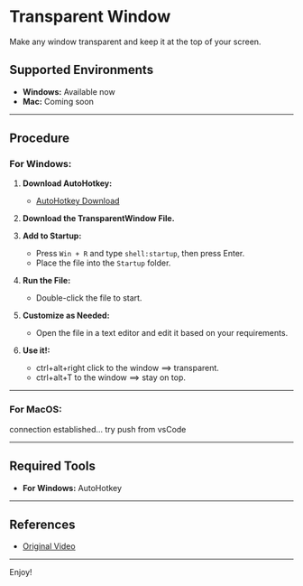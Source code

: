 # Transparent Window

Make any window transparent and keep it at the top of your screen.

## Supported Environments

- **Windows:** Available now
- **Mac:** Coming soon

---

## Procedure

### For Windows:

1. **Download AutoHotkey:**
   - [AutoHotkey Download](https://www.autohotkey.com/)

2. **Download the TransparentWindow File.**

3. **Add to Startup:**
   - Press `Win + R` and type `shell:startup`, then press Enter.
   - Place the file into the `Startup` folder.

4. **Run the File:**
   - Double-click the file to start.

5. **Customize as Needed:**
   - Open the file in a text editor and edit it based on your requirements.

6. **Use it!:**
   - ctrl+alt+right click to the window ==> transparent.
   - ctrl+alt+T to the window ==> stay on top.

---

### For MacOS:

connection established... 
try push from vsCode

---

## Required Tools

- **For Windows:** AutoHotkey

---

## References

- [Original Video](https://www.youtube.com/watch?v=uUVs9xT7lPo)

---

Enjoy!
